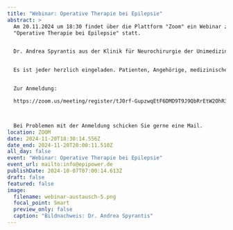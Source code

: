 ```yaml
---
title: "Webinar: Operative Therapie bei Epilepsie"
abstract: >
  Am 20.11.2024 um 18:30 findet über die Plattform "Zoom" ein Webinar zum Thema
  "Operative Therapie bei Epilepsie" statt.


  Dr. Andrea Spyrantis aus der Klinik für Neurochirurgie der Unimedizin Frankfurt am Main wird dieses Webinar halten.


  Es ist jeder herzlich eingeladen. Patienten, Angehörige, medizinisches Fachpersonal, Interessierte, etc.


  Zur Anmeldung:

  https://zoom.us/meeting/register/tJ0rf-GupzwqEtF6DMD9T9J9QbRrEtW2OhR3 



  Bei Problemen mit der Anmeldung schicken Sie gerne eine Mail.
location: ZOOM
date: 2024-11-20T18:30:14.556Z
date_end: 2024-11-20T20:00:11.510Z
all_day: false
event: "Webinar: Operative Therapie bei Epilepsie"
event_url: mailto:info@epipower.de
publishDate: 2024-10-07T07:00:14.613Z
draft: false
featured: false
image:
  filename: webinar-austausch-5.png
  focal_point: Smart
  preview_only: false
  caption: "Bildnachweis: Dr. Andrea Spyrantis"
---
```

